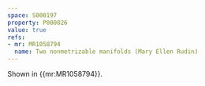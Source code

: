 ```yaml
---
space: S000197
property: P000026
value: true
refs:
- mr: MR1058794
  name: Two nonmetrizable manifolds (Mary Ellen Rudin)
---
```


Shown in {{mr:MR1058794}}.

